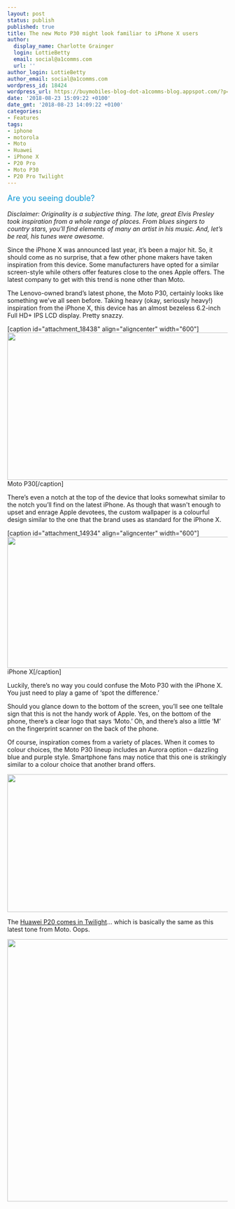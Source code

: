```yaml
---
layout: post
status: publish
published: true
title: The new Moto P30 might look familiar to iPhone X users
author:
  display_name: Charlotte Grainger
  login: LottieBetty
  email: social@a1comms.com
  url: ''
author_login: LottieBetty
author_email: social@a1comms.com
wordpress_id: 18424
wordpress_url: https://buymobiles-blog-dot-a1comms-blog.appspot.com/?p=18424
date: '2018-08-23 15:09:22 +0100'
date_gmt: '2018-08-23 14:09:22 +0100'
categories:
- Features
tags:
- iphone
- motorola
- Moto
- Huawei
- iPhone X
- P20 Pro
- Moto P30
- P20 Pro Twilight
---
```

<p><span class="postStandFirst" style="color: #0896d5; line-height: 26px; font-size: 18px;">Are you seeing double?</span></p>
<p><em>Disclaimer: Originality is a subjective thing. The late, great Elvis Presley took inspiration from a whole range of places. From blues singers to country stars, you&rsquo;ll find elements of many an artist in his music. And, let&rsquo;s be real, his tunes were awesome.</em></p>
<p>Since the iPhone X was announced last year, it&rsquo;s been a major hit. So, it should come as no surprise, that a few other phone makers have taken inspiration from this device. Some manufacturers have opted for a similar screen-style while others offer features close to the ones Apple offers. The latest company to get with this trend is none other than Moto.</p>
<p>The Lenovo-owned brand&rsquo;s latest phone, the Moto P30, certainly looks like something we&rsquo;ve all seen before. Taking heavy (okay, seriously heavy!) inspiration from the iPhone X, this device has an almost bezeless 6.2-inch Full HD+ IPS LCD display. Pretty snazzy.</p>
<p>[caption id="attachment_18438" align="aligncenter" width="600"]<img class="wp-image-18438 size-full" src="https://a1comms-blog-buymobiles.storage.googleapis.com/moto-p30-composite-edit.jpg" alt="" width="600" height="337" /> Moto P30[/caption]</p>
<p>There&rsquo;s even a notch at the top of the device that looks somewhat similar to the notch you&rsquo;ll find on the latest iPhone. As though that wasn't enough to upset and enrage Apple devotees, the custom wallpaper is a colourful design similar to the one that the brand uses as standard for the iPhone X.</p>
<p>[caption id="attachment_14934" align="aligncenter" width="600"]<img class="wp-image-14934 size-full" src="https://lh3.googleusercontent.com/bs_AQejjL-g1UzUTaHa8pVnh_JlfDkGp969l2FVyfaflS2O3x0bmHi2-QsJuz347Wb5GS7pe_5Kc5IhxnkNdtUTr=s0" alt="" width="600" height="300" /> iPhone X[/caption]</p>
<p>Luckily, there&rsquo;s no way you could confuse the Moto P30 with the iPhone X. You just need to play a game of &lsquo;spot the difference.&rsquo;</p>
<p>Should you glance down to the bottom of the screen, you&rsquo;ll see one telltale sign that this is not the handy work of Apple. Yes, on the bottom of the phone, there&rsquo;s a clear logo that says &lsquo;Moto.&rsquo; Oh, and there&rsquo;s also a little &lsquo;M&rsquo; on the fingerprint scanner on the back of the phone.</p>
<p>Of course, inspiration comes from a variety of places. When it comes to colour choices, the Moto P30 lineup includes an Aurora option &ndash; dazzling blue and purple style. Smartphone fans may notice that this one is strikingly similar to a colour choice that another brand offers.</p>
<p><a href="https://www.buymobiles.net/huawei/p20-pro-twilight" target="_blank" rel="noopener noreferrer"><img class="aligncenter wp-image-18439 size-full" src="https://lh3.googleusercontent.com/-MOi_2fcntaqQwuVp_Zv75z65H8YzcFTTWP8n0g4ubz-UnRA7qn70u0yrIXc-RAZCyfaaTIcp95Mowbez-OpnrM=s0" alt="" width="600" height="315" /></a></p>
<p>The <a href="https://www.buymobiles.net/huawei/p20-pro-twilight" target="_blank" rel="noopener noreferrer">Huawei P20 comes in Twilight</a>&hellip; which is basically the same as this latest tone from Moto. Oops.</p>
<p><img class="aligncenter wp-image-18251 size-full" src="https://lh3.googleusercontent.com/wu_0WSYUwRwMnn7TlfM1WcyMxdtyV1LCb-pyeplLY5JlTAfx4HxBpuQiAp9N3EVZizSadkD3qX_1H4ZovwBY2qPQ=s0" alt="" width="600" height="600" /></p>
